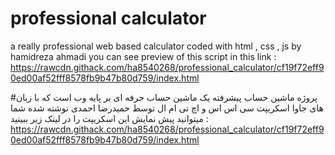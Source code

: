 # professional calculator
a really professional web based calculator coded with html , css , js by hamidreza ahmadi
you can see preview of this script in this link :
https://rawcdn.githack.com/ha8540268/professional_calculator/cf19f72eff90ed00af52fff8578fb9b47b80d759/index.html

#پروژه ماشین حساب پیشرفته
یک ماشین حساب حرفه ای بر پایه وب است که با زبان های جاوا اسکریپت سی اس اس و اچ تی ام ال توسط حمیدرضا احمدی نوشته شده شما میتوانید پیش نمایش این اسکریپت را در لینک زیر ببینید : 
https://rawcdn.githack.com/ha8540268/professional_calculator/cf19f72eff90ed00af52fff8578fb9b47b80d759/index.html
